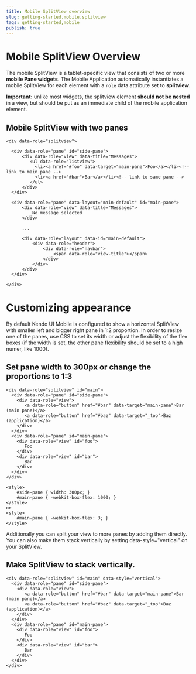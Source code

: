 ```yaml
---
title: Mobile SplitView overview
slug: getting-started.mobile.splitview
tags: getting-started,mobile
publish: true
---
```


# Mobile SplitView Overview

The mobile SplitView is a tablet-specific view that consists of two or more **mobile Pane widgets**. The
Mobile Application automatically instantiates a mobile SplitView for each element with a `role` data attribute set
to **splitview**.

**Important:** unlike most widgets, the splitview element **should not be nested**
in a view, but should be put as an immediate child of the mobile application element.

## Mobile SplitView with two panes

    <div data-role="splitview">

      <div data-role="pane" id="side-pane">
          <div data-role="view" data-title="Messages">
             <ul data-role="listview">
               <li><a href="#foo" data-target="main-pane">Foo</a></li><!-- link to main pane -->
               <li><a href="#bar">Bar</a></li><!-- link to same pane -->
             </ul>
          </div>
      </div>

      <div data-role="pane" data-layout="main-default" id="main-pane">
          <div data-role="view" data-title="Messages">
              No message selected
          </div>

          ...

          <div data-role="layout" data-id="main-default">
              <div data-role="header">
                  <div data-role="navbar">
                      <span data-role="view-title"></span>
                  </div>
              </div>
          </div>
      </div>

    </div>

# Customizing appearance

By default Kendo UI Mobile is configured to show a horizontal SplitView with smaller left and bigger right pane in 1:2 proportion.
In order to resize one of the panes, use CSS to set its width or adjust the flexibility of the flex boxes (if the width is set, the other pane flexibility should be set to a high numer, like 1000).

## Set pane width to 300px or change the proportions to 1:3

    <div data-role="splitview" id="main">
      <div data-role="pane" id="side-pane">
        <div data-role="view">
           <a data-role="button" href="#bar" data-target="main-pane">Bar (main pane)</a>
           <a data-role="button" href="#baz" data-target="_top">Baz (application)</a>
        </div>
      </div>
      <div data-role="pane" id="main-pane">
        <div data-role="view" id="foo">
           Foo
        </div>
        <div data-role="view" id="bar">
           Bar
        </div>
      </div>
    </div>

    <style>
        #side-pane { width: 300px; }
        #main-pane { -webkit-box-flex: 1000; }
    </style>
    or
    <style>
        #main-pane { -webkit-box-flex: 3; }
    </style>

Additionally you can split your view to more panes by adding them directly. You can also make them stack vertically
by setting data-style="vertical" on your SplitView.

## Make SplitView to stack vertically.

    <div data-role="splitview" id="main" data-style="vertical">
      <div data-role="pane" id="side-pane">
        <div data-role="view">
           <a data-role="button" href="#bar" data-target="main-pane">Bar (main pane)</a>
           <a data-role="button" href="#baz" data-target="_top">Baz (application)</a>
        </div>
      </div>
      <div data-role="pane" id="main-pane">
        <div data-role="view" id="foo">
           Foo
        </div>
        <div data-role="view" id="bar">
           Bar
        </div>
      </div>
    </div>

